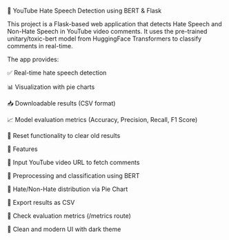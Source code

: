 🎯 YouTube Hate Speech Detection using BERT & Flask

This project is a Flask-based web application that detects Hate Speech and Non-Hate Speech in YouTube video comments. It uses the pre-trained unitary/toxic-bert model from HuggingFace Transformers to classify comments in real-time.

The app provides:

✅ Real-time hate speech detection

📊 Visualization with pie charts

📥 Downloadable results (CSV format)

📈 Model evaluation metrics (Accuracy, Precision, Recall, F1 Score)

🔄 Reset functionality to clear old results

🚀 Features

🔹 Input YouTube video URL to fetch comments

🔹 Preprocessing and classification using BERT

🔹 Hate/Non-Hate distribution via Pie Chart

🔹 Export results as CSV

🔹 Check evaluation metrics (/metrics route)

🔹 Clean and modern UI with dark theme

